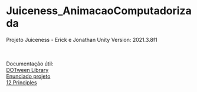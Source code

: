 # Juiceness_AnimacaoComputadorizada
 Projeto Juiceness - Erick e Jonathan
 Unity Version: 2021.3.8f1
<br>
<br>
<br>


Documentação útil:<br>
<a href="http://dotween.demigiant.com/documentation.php">DOTween Library</a><br>
<a href="https://www.moodle.unisinos.br/pluginfile.php/3235491/mod_resource/content/0/Enunciado-Juiciness.pdf">Enunciado projeto</a><br>
<a href="https://the12principles.tumblr.com">12 Principles</a><br>

